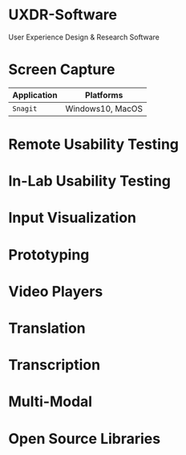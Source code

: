 # UXDR-Software
User Experience Design &amp; Research Software

# Screen Capture
| Application | Platforms |
| --- | --- |
| `Snagit` | Windows10, MacOS |


# Remote Usability Testing

# In-Lab Usability Testing

# Input Visualization

# Prototyping

# Video Players

# Translation

# Transcription

# Multi-Modal

# Open Source Libraries
